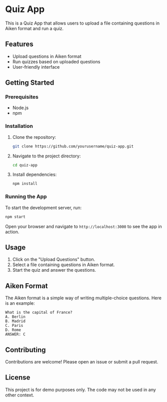 # Quiz App

This is a Quiz App that allows users to upload a file containing questions in Aiken format and run a quiz.

## Features

- Upload questions in Aiken format
- Run quizzes based on uploaded questions
- User-friendly interface

## Getting Started

### Prerequisites

- Node.js
- npm

### Installation

1. Clone the repository:
    ```sh
    git clone https://github.com/yourusername/quiz-app.git
    ```
2. Navigate to the project directory:
    ```sh
    cd quiz-app
    ```
3. Install dependencies:
    ```sh
    npm install
    ```

### Running the App

To start the development server, run:
```sh
npm start
```
Open your browser and navigate to `http://localhost:3000` to see the app in action.

## Usage

1. Click on the "Upload Questions" button.
2. Select a file containing questions in Aiken format.
3. Start the quiz and answer the questions.

## Aiken Format

The Aiken format is a simple way of writing multiple-choice questions. Here is an example:

```
What is the capital of France?
A. Berlin
B. Madrid
C. Paris
D. Rome
ANSWER: C
```

## Contributing

Contributions are welcome! Please open an issue or submit a pull request.

## License

This project is for demo purposes only. The code may not be used in any other context.
